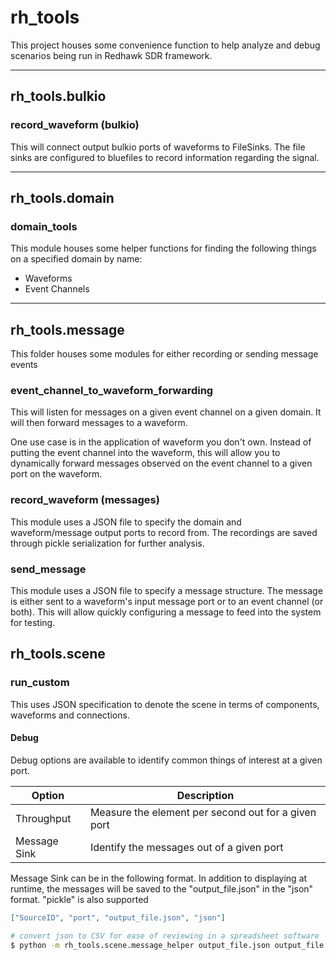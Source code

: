 # rh_tools

This project houses some convenience function to help analyze and debug scenarios being run in Redhawk SDR framework.

---

## rh_tools.bulkio

### record_waveform (bulkio)

This will connect output bulkio ports of waveforms to FileSinks.  The file sinks are configured to bluefiles to record information regarding the signal.

---

## rh_tools.domain

### domain_tools

This module houses some helper functions for finding the following things on a specified domain by name:

* Waveforms
* Event Channels

---

## rh_tools.message

This folder houses some modules for either recording or sending message events

### event_channel_to_waveform_forwarding

This will listen for messages on a given event channel on a given domain.
It will then forward messages to a waveform.

One use case is in the application of waveform you don't own.  Instead of putting the event channel into the waveform, this will allow you to dynamically forward messages observed on the event channel to a given port on the waveform.

### record_waveform (messages)

This module uses a JSON file to specify the domain and waveform/message output ports to record from.  The recordings are saved through pickle serialization for further analysis.

### send_message

This module uses a JSON file to specify a message structure.  The message is either sent to a waveform's input message port or to an event channel (or both).  This will allow quickly configuring a message to feed into the system for testing.

## rh_tools.scene

### run_custom

This uses JSON specification to denote the scene in terms of components, waveforms and connections.

#### Debug

Debug options are available to identify common things of interest at a given port.

| Option | Description |
| --- | --- |
| Throughput | Measure the element per second out for a given port |
| Message Sink | Identify the messages out of a given port |

Message Sink can be in the following format.  In addition to displaying at runtime, the messages will be saved to the "output_file.json" in the "json" format.  "pickle" is also supported

~~~json
["SourceID", "port", "output_file.json", "json"]
~~~

~~~bash
# convert json to CSV for ease of reviewing in a spreadsheet software
$ python -m rh_tools.scene.message_helper output_file.json output_file.csv --format json
~~~